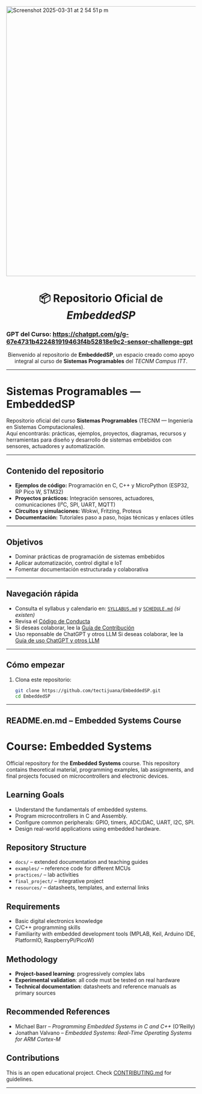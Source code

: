 

<img width="717" alt="Screenshot 2025-03-31 at 2 54 51 p m" src="https://github.com/user-attachments/assets/90f89108-192c-48b0-baef-558bf4ad686f" />

<h1 align="center">📦 Repositorio Oficial de <em>EmbeddedSP</em></h1>

### GPT del Curso:  https://chatgpt.com/g/g-67e4731b422481919463f4b52818e9c2-sensor-challenge-gpt

<p align="center">
  Bienvenido al repositorio de <strong>EmbeddedSP</strong>, un espacio creado como apoyo integral al curso de <strong>Sistemas Programables</strong> del <em>TECNM Campus ITT</em>.
</p>

---
# Sistemas Programables — EmbeddedSP

Repositorio oficial del curso **Sistemas Programables** (TECNM — Ingeniería en Sistemas Computacionales).  
Aquí encontrarás: prácticas, ejemplos, proyectos, diagramas, recursos y herramientas para diseño y desarrollo de sistemas embebidos con sensores, actuadores y automatización.

---

## Contenido del repositorio

- **Ejemplos de código:** Programación en C, C++ y MicroPython (ESP32, RP Pico W, STM32)
- **Proyectos prácticos:** Integración sensores, actuadores, comunicaciones (I²C, SPI, UART, MQTT)
- **Circuitos y simulaciones:** Wokwi, Fritzing, Proteus
- **Documentación:** Tutoriales paso a paso, hojas técnicas y enlaces útiles

---

## Objetivos

- Dominar prácticas de programación de sistemas embebidos
- Aplicar automatización, control digital e IoT
- Fomentar documentación estructurada y colaborativa

---

## Navegación rápida

- Consulta el syllabus y calendario en: [`SYLLABUS.md`](./SYLLABUS.md) y [`SCHEDULE.md`](./SCHEDULE.md) *(si existen)*
- Revisa el [Código de Conducta](./CODE_OF_CONDUCT.md)
- Si deseas colaborar, lee la [Guía de Contribución](./CONTRIBUTING.md)
- Uso reponsable de ChatGPT y otros LLM  Si deseas colaborar, lee la [Guía de uso ChatGPT y otros LLM](./AI_GUIDANCE.md)
  
---

## Cómo empezar

1. Clona este repositorio:
   ```bash
   git clone https://github.com/tectijuana/EmbeddedSP.git
   cd EmbeddedSP

---
## README.en.md – Embedded Systems Course


# Course: Embedded Systems


Official repository for the **Embedded Systems** course. This repository contains theoretical material, programming examples, lab assignments, and final projects focused on microcontrollers and electronic devices.


## Learning Goals
- Understand the fundamentals of embedded systems.
- Program microcontrollers in C and Assembly.
- Configure common peripherals: GPIO, timers, ADC/DAC, UART, I2C, SPI.
- Design real-world applications using embedded hardware.


## Repository Structure
- `docs/` – extended documentation and teaching guides
- `examples/` – reference code for different MCUs
- `practices/` – lab activities
- `final_project/` – integrative project
- `resources/` – datasheets, templates, and external links


## Requirements
- Basic digital electronics knowledge
- C/C++ programming skills
- Familiarity with embedded development tools (MPLAB, Keil, Arduino IDE, PlatformIO, RaspberryPi/PicoW)


## Methodology
- **Project-based learning**: progressively complex labs
- **Experimental validation**: all code must be tested on real hardware
- **Technical documentation**: datasheets and reference manuals as primary sources


## Recommended References
- Michael Barr – *Programming Embedded Systems in C and C++* (O’Reilly)
- Jonathan Valvano – *Embedded Systems: Real-Time Operating Systems for ARM Cortex-M*


## Contributions
This is an open educational project. Check [CONTRIBUTING.md](./CONTRIBUTING.md) for guidelines.


---
